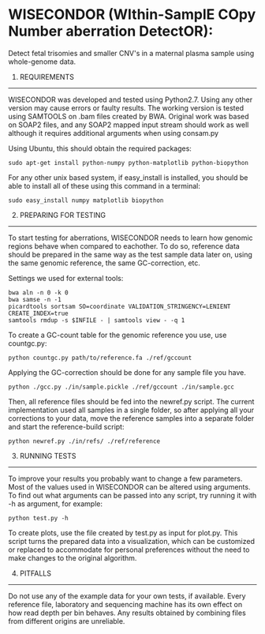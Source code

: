 WISECONDOR (WIthin-SamplE COpy Number aberration DetectOR):
===
Detect fetal trisomies and smaller CNV's in a maternal plasma sample using whole-genome data.



1. REQUIREMENTS
---

WISECONDOR was developed and tested using Python2.7. Using any other version may cause errors or faulty results. The working version is tested using SAMTOOLS on .bam files created by BWA. Original work was based on SOAP2 files, and any SOAP2 mapped input stream should work as well although it requires additional arguments when using consam.py

Using Ubuntu, this should obtain the required packages:

	sudo apt-get install python-numpy python-matplotlib python-biopython

For any other unix based system, if easy_install is installed, you should be able to install all of these using this command in a terminal:

	sudo easy_install numpy matplotlib biopython



2. PREPARING FOR TESTING
---

To start testing for aberrations, WISECONDOR needs to learn how genomic regions behave when compared to eachother. To do so, reference data should be prepared in the same way as the test sample data later on, using the same genomic reference, the same GC-correction, etc.

Settings we used for external tools:

	bwa aln -n 0 -k 0
	bwa samse -n -1
	picardtools sortsam SO=coordinate VALIDATION_STRINGENCY=LENIENT CREATE_INDEX=true
	samtools rmdup -s $INFILE - | samtools view - -q 1

To create a GC-count table for the genomic reference you use, use countgc.py:

	python countgc.py path/to/reference.fa ./ref/gccount

Applying the GC-correction should be done for any sample file you have.

	python ./gcc.py ./in/sample.pickle ./ref/gccount ./in/sample.gcc

Then, all reference files should be fed into the newref.py script. The current implementation used all samples in a single folder, so after applying all your corrections to your data, move the reference samples into a separate folder and start the reference-build script:

	python newref.py ./in/refs/ ./ref/reference



3. RUNNING TESTS
---

To improve your results you probably want to change a few parameters. Most of the values used in WISECONDOR can be altered using arguments. To find out what arguments can be passed into any script, try running it with -h as argument, for example:

	python test.py -h

To create plots, use the file created by test.py as input for plot.py. This script turns the prepared data into a visualization, which can be customized or replaced to accommodate for personal preferences without the need to make changes to the original algorithm.



4. PITFALLS
---

Do not use any of the example data for your own tests, if available. Every reference file, laboratory and sequencing machine has its own effect on how read depth per bin behaves. Any results obtained by combining files from different origins are unreliable.
